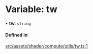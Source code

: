 # Variable: tw

• **tw**: `string`

#### Defined in

[src/assets/shader/compute/utils/tw.ts:1](https://github.com/Orillusion/orillusion/blob/main/src/assets/shader/compute/utils/tw.ts#L1)
